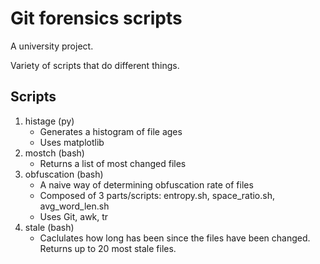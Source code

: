 # Git forensics scripts

A university project.

Variety of scripts that do different things.

## Scripts

1. histage (py)
    - Generates a histogram of file ages
    - Uses matplotlib
2. mostch (bash)
    - Returns a list of most changed files
3. obfuscation (bash)
    - A naive way of determining obfuscation rate of files
    - Composed of 3 parts/scripts: entropy.sh, space_ratio.sh, avg_word_len.sh
    - Uses Git, awk, tr
4. stale (bash)
    - Caclulates how long has been since the files have been changed. Returns up to 20 most stale files.